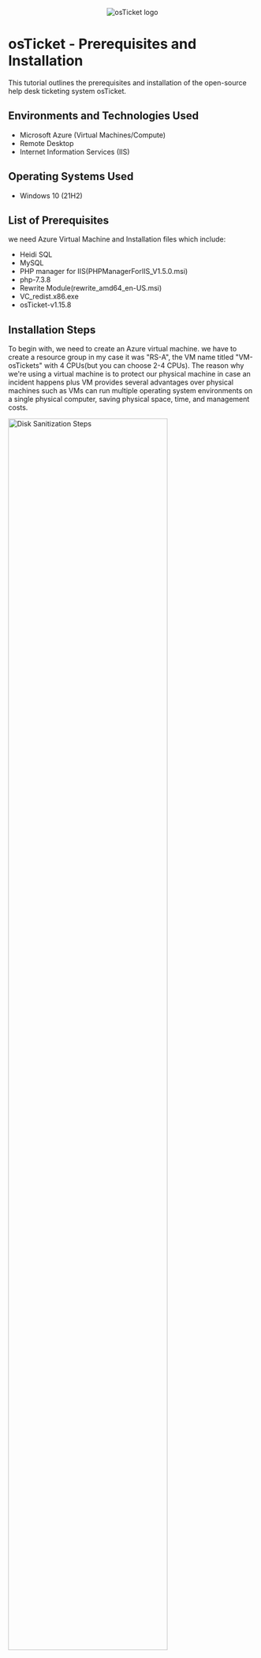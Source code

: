 <p align="center">
<img src="https://i.imgur.com/Clzj7Xs.png" alt="osTicket logo"/>
</p>

<h1>osTicket - Prerequisites and Installation</h1>
This tutorial outlines the prerequisites and installation of the open-source help desk ticketing system osTicket.<br />


<h2>Environments and Technologies Used</h2>

- Microsoft Azure (Virtual Machines/Compute)
- Remote Desktop
- Internet Information Services (IIS)

<h2>Operating Systems Used </h2>

- Windows 10</b> (21H2)

<h2>List of Prerequisites</h2>

we need Azure Virtual Machine and Installation files which include:
- Heidi SQL
- MySQL 
- PHP manager for IIS(PHPManagerForIIS_V1.5.0.msi)
- php-7.3.8
- Rewrite Module(rewrite_amd64_en-US.msi)
- VC_redist.x86.exe
- osTicket-v1.15.8

<h2>Installation Steps</h2>
<P>To begin with, we need to create an Azure virtual machine. we have to create a resource group in my case it was "RS-A", the VM name titled "VM-osTickets" with 4 CPUs(but you can choose 2-4 CPUs). The reason why we're using a virtual machine is to protect our physical machine in case an incident happens plus VM provides several advantages over physical machines such as VMs can run multiple operating system environments on a single physical computer, saving physical space, time, and management costs. </P>
<p>
<img src="https://i.imgur.com/amCDMs3.png://" height="80%" width="80%" alt="Disk Sanitization Steps"/>
</p>
<p>
Moving Forward, connect to your newly created VM using RDP. In my case I was using MAC I had to download Microsoft RDP and to connect to it we use a public IPv4 address obtained after creating the VM then you double-click on it and provide the username and password of your VM.
</p>
<br />

<p>
<img src="https://i.imgur.com/NRFUI3a.png://" height="80%" width="80%" alt="Disk Sanitization Steps"/>
</p>
<p>
In the virtue of being connected to your VM, you will have to enable IIS. Simply access the control panel then select uninstall a program. Off to the left select "Turn Windows features on or off". A list will appear then you will enable Internet Information Services.


</p>
<br />

<p>
<img src="https://i.imgur.com/HhUTtWG.png://" height="80%" width="80%" alt="Disk Sanitization Steps"/>
</p>
<p>
To verify if you enabled Internet Information Services(IIS) successfully, you type "127.0.0.1" if your result looks like the picture below good job else you can always go back through the installation process and check what went wrong.
</p>

<p>
<img src="https://i.imgur.com/oh116PS.png://" height="80%" width="80%" alt="Disk Sanitization Steps"/>
</p>
<p>
Next, we are going to install all other prerequisites which include:
PHP manager for IIS(PHPManagerForIIS_V1.5.0.msi),Mysql, PHP-7.3.8, Heidi SQL,Rewrite Module(rewrite_amd64_en-US.msi),VC_redist.x86.exe,osTicket-v1.15.8
you can use this link to access all of the material you need to download to get osTicket up and running: "https://drive.google.com/drive/u/1/folders/1APMfNyfNzcxZC6EzdaNfdZsUwxWYChf6"
</p>

<p>
<img src="https://i.imgur.com/jCiQ1Iw.png://" height="80%" width="80%" alt="Disk Sanitization Steps"/>
</p>
<p>
After downloading osTickets, Then extract and copy the "upload" folder into c:\inetpub\wwwroot. Afterward, rename the folder to osTicket
</p>

<p>
<img src="https://i.imgur.com/Zj3eC7r.png://" height="80%" width="80%" alt="Disk Sanitization Steps"/>
</p>
<p>
Lorem ipsum dolor sit amet, consectetur adipiscing elit, sed do eiusmod tempor incididunt ut labore et dolore magna aliqua. Ut enim ad minim veniam, quis nostrud exercitation ullamco laboris nisi ut aliquip ex ea commodo consequat. Duis aute irure dolor in reprehenderit in voluptate velit esse cillum dolore eu fugiat nulla pariatur.
</p>

<p>
<img src="https://i.imgur.com/EnVoZdX.png://" height="80%" width="80%" alt="Disk Sanitization Steps"/>
</p>
<p>
Open IIS Manager and restart the server. Once inside the IIS manager go to Sites->Default->osTicket on the right, click "Browse*.80" From there your default browser should open the osTicket webserver.


</p>

<p>
<img src="https://i.imgur.com/HhUTtWG.png://" height="80%" width="80%" alt="Disk Sanitization Steps"/>
</p>
<p>
Lorem ipsum dolor sit amet, consectetur adipiscing elit, sed do eiusmod tempor incididunt ut labore et dolore magna aliqua. Ut enim ad minim veniam, quis nostrud exercitation ullamco laboris nisi ut aliquip ex ea commodo consequat. Duis aute irure dolor in reprehenderit in voluptate velit esse cillum dolore eu fugiat nulla pariatur.
</p>
<br />
